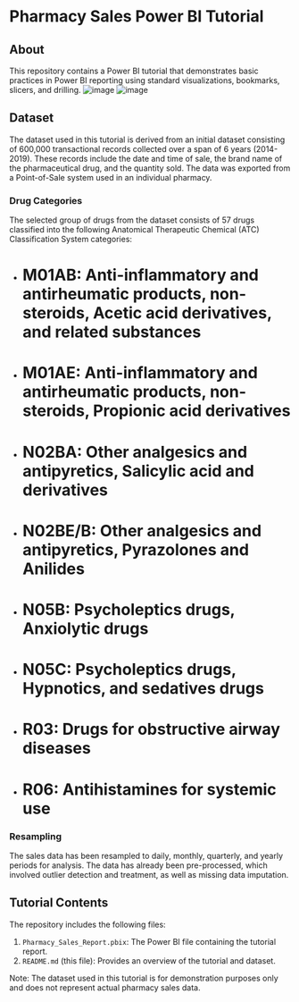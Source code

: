 # Pharmacy Sales Power BI Tutorial

## About
This repository contains a Power BI tutorial that demonstrates basic practices in Power BI reporting using standard visualizations, bookmarks, slicers, and drilling.
![image](![image](https://github.com/Anastasiia-Tetervak/Pharmacy_sales_Power_BI_tutorial/assets/112822472/1cd56700-2b75-480f-a241-477b7b0dd545))
![image](https://github.com/Anastasiia-Tetervak/Pharmacy_sales_Power_BI_tutorial/assets/112822472/5e1d08b2-2db2-41a6-bbb7-66b3b2ebc0c9)

## Dataset
The dataset used in this tutorial is derived from an initial dataset consisting of 600,000 transactional records collected over a span of 6 years (2014-2019). These records include the date and time of sale, the brand name of the pharmaceutical drug, and the quantity sold. The data was exported from a Point-of-Sale system used in an individual pharmacy.

### Drug Categories
The selected group of drugs from the dataset consists of 57 drugs classified into the following Anatomical Therapeutic Chemical (ATC) Classification System categories:

- # M01AB: Anti-inflammatory and antirheumatic products, non-steroids, Acetic acid derivatives, and related substances
- # M01AE: Anti-inflammatory and antirheumatic products, non-steroids, Propionic acid derivatives
- # N02BA: Other analgesics and antipyretics, Salicylic acid and derivatives
- # N02BE/B: Other analgesics and antipyretics, Pyrazolones and Anilides
- # N05B: Psycholeptics drugs, Anxiolytic drugs
- # N05C: Psycholeptics drugs, Hypnotics, and sedatives drugs
- # R03: Drugs for obstructive airway diseases
- # R06: Antihistamines for systemic use

### Resampling
The sales data has been resampled to daily, monthly, quarterly, and yearly periods for analysis. The data has already been pre-processed, which involved outlier detection and treatment, as well as missing data imputation.

## Tutorial Contents
The repository includes the following files:

1. `Pharmacy_Sales_Report.pbix`: The Power BI file containing the tutorial report.
2. `README.md` (this file): Provides an overview of the tutorial and dataset.

Note: The dataset used in this tutorial is for demonstration purposes only and does not represent actual pharmacy sales data.
